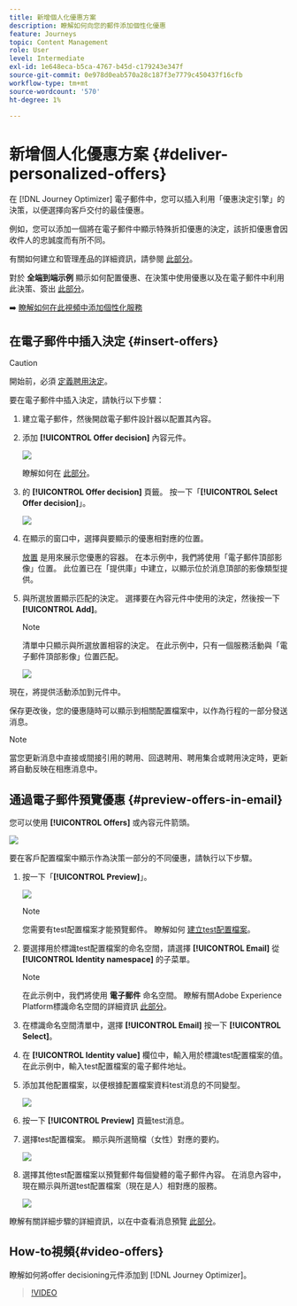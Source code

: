 ```yaml
---
title: 新增個人化優惠方案
description: 瞭解如何向您的郵件添加個性化優惠
feature: Journeys
topic: Content Management
role: User
level: Intermediate
exl-id: 1e648eca-b5ca-4767-b45d-c179243e347f
source-git-commit: 0e978d0eab570a28c187f3e7779c450437f16cfb
workflow-type: tm+mt
source-wordcount: '570'
ht-degree: 1%

---
```


# 新增個人化優惠方案 {#deliver-personalized-offers}

在 [!DNL Journey Optimizer] 電子郵件中，您可以插入利用「優惠決定引擎」的決策，以便選擇向客戶交付的最佳優惠。

例如，您可以添加一個將在電子郵件中顯示特殊折扣優惠的決定，該折扣優惠會因收件人的忠誠度而有所不同。

有關如何建立和管理產品的詳細資訊，請參閱 [此部分](../offers/get-started/starting-offer-decisioning.md)。

對於 **全端到端示例** 顯示如何配置優惠、在決策中使用優惠以及在電子郵件中利用此決策、簽出 [此部分](../offers/offers-e2e.md#insert-decision-in-email)。

➡️ [瞭解如何在此視頻中添加個性化服務](#video-offers)

## 在電子郵件中插入決定 {#insert-offers}

>[!CAUTION]
>
>開始前，必須 [定義聘用決定](../offers/offer-activities/create-offer-activities.md)。

要在電子郵件中插入決定，請執行以下步驟：

1. 建立電子郵件，然後開啟電子郵件設計器以配置其內容。

1. 添加 **[!UICONTROL Offer decision]** 內容元件。

   ![](assets/deliver-offer-component.png)

   瞭解如何在 [此部分](content-components.md)。

1. 的 **[!UICONTROL Offer decision]** 頁籤。 按一下「**[!UICONTROL Select Offer decision]**」。

   ![](assets/deliver-offer-tab.png)

1. 在顯示的窗口中，選擇與要顯示的優惠相對應的位置。

   [放置](../offers/offer-library/creating-placements.md) 是用來展示您優惠的容器。 在本示例中，我們將使用「電子郵件頂部影像」位置。 此位置已在「提供庫」中建立，以顯示位於消息頂部的影像類型提供。

1. 與所選放置顯示匹配的決定。 選擇要在內容元件中使用的決定，然後按一下 **[!UICONTROL Add]**。

   >[!NOTE]
   >
   >清單中只顯示與所選放置相容的決定。 在此示例中，只有一個服務活動與「電子郵件頂部影像」位置匹配。

   ![](assets/deliver-offer-placement.png)

現在，將提供活動添加到元件中。

保存更改後，您的優惠隨時可以顯示到相關配置檔案中，以作為行程的一部分發送消息。

>[!NOTE]
>
>當您更新消息中直接或間接引用的聘用、回退聘用、聘用集合或聘用決定時，更新將自動反映在相應消息中。

## 通過電子郵件預覽優惠 {#preview-offers-in-email}

您可以使用 **[!UICONTROL Offers]** 或內容元件箭頭。

![](assets/deliver-offer-preview.png)

要在客戶配置檔案中顯示作為決策一部分的不同優惠，請執行以下步驟。

1. 按一下「**[!UICONTROL Preview]**」。

   ![](assets/deliver-offer-preview-button.png)

   >[!NOTE]
   >
   >您需要有test配置檔案才能預覽郵件。 瞭解如何 [建立test配置檔案](../segment/creating-test-profiles.md)。

1. 要選擇用於標識test配置檔案的命名空間，請選擇 **[!UICONTROL Email]** 從 **[!UICONTROL Identity namespace]** 的子菜單。

   >[!NOTE]
   >
   >在此示例中，我們將使用 **電子郵件** 命名空間。 瞭解有關Adobe Experience Platform標識命名空間的詳細資訊 [此部分](../segment/get-started-identity.md)。

1. 在標識命名空間清單中，選擇 **[!UICONTROL Email]** 按一下 **[!UICONTROL Select]**。

1. 在 **[!UICONTROL Identity value]** 欄位中，輸入用於標識test配置檔案的值。 在此示例中，輸入test配置檔案的電子郵件地址。

   <!--For example enter smith@adobe.com and click the **[!UICONTROL Add profile]** button.-->

1. 添加其他配置檔案，以便根據配置檔案資料test消息的不同變型。

   ![](assets/deliver-offer-test-profiles.png)

1. 按一下 **[!UICONTROL Preview]** 頁籤test消息。

1. 選擇test配置檔案。 顯示與所選簡檔（女性）對應的要約。

   ![](assets/deliver-offer-test-profile-female-preview.png)

1. 選擇其他test配置檔案以預覽郵件每個變體的電子郵件內容。 在消息內容中，現在顯示與所選test配置檔案（現在是人）相對應的服務。

   ![](assets/deliver-offer-test-profile-male-preview.png)

瞭解有關詳細步驟的詳細資訊，以在中查看消息預覽 [此部分](#preview-your-messages)。

## How-to視頻{#video-offers}

瞭解如何將offer decisioning元件添加到 [!DNL Journey Optimizer]。

>[!VIDEO](https://video.tv.adobe.com/v/334088?quality=12)

